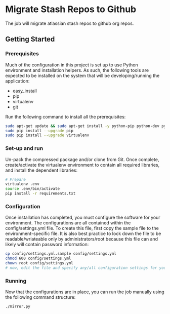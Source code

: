 # Migrate Stash Repos to Github

The job will migrate atlassian stash repos to github org repos.

## Getting Started

### Prerequisites

Much of the configuration in this project is set up to use Python environment and installation
helpers. As such, the following tools are expected to be installed on the system that will be
developing/running the application:

- easy_install
- pip
- virtualenv
- git

Run the following command to install all the prerequisites:

```bash
sudo apt-get update && sudo apt-get install -y python-pip python-dev python-setuptools build-essential git
sudo pip install --upgrade pip
sudo pip install --upgrade virtualenv
```

### Set-up and run

Un-pack the compressed package and/or clone from Git. Once complete, create/activate the
virtualenv environment to contain all required libraries, and install the dependent libraries:

```bash
# Prepare
virtualenv .env
source .env/bin/activate
pip install -r requirements.txt
```

### Configuration

Once installation has completed, you must configure the software for your environment. The
configurations are all contained within the config/settings.yml file. To create this file,
first copy the sample file to the environment-specific file. It is also best practice to lock
down the file to be readable/wriateable only by administrators/root because this file can and
likely will contain password information:

```bash
cp config/settings.yml.sample config/settings.yml
chmod 600 config/settings.yml
chown root config/settings.yml
# now, edit the file and specify any/all configuration settings for your environment
```

### Running

Now that the configurations are in place, you can run the job manually using the following
command structure:

```bash
./mirror.py
```
